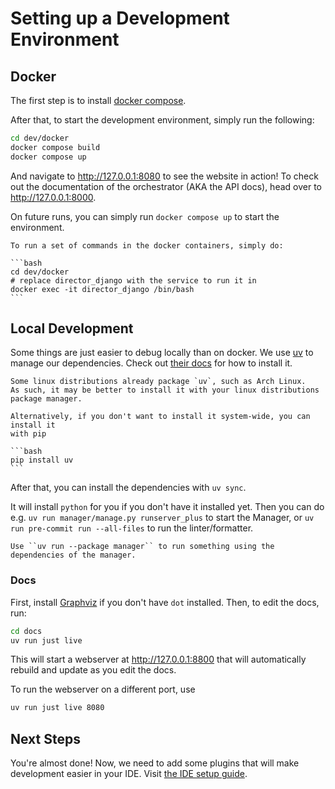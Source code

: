 # Setting up a Development Environment

## Docker

The first step is to install [docker compose](https://docs.docker.com/compose/install/).

After that, to start the development environment, simply run the following:

```bash
cd dev/docker
docker compose build
docker compose up
```

And navigate to http://127.0.0.1:8080 to see the website in action!
To check out the documentation of the orchestrator (AKA the API docs),
head over to http://127.0.0.1:8000.

On future runs, you can simply run `docker compose up` to start the environment.

````{tip}
To run a set of commands in the docker containers, simply do:

```bash
cd dev/docker
# replace director_django with the service to run it in
docker exec -it director_django /bin/bash
```
````

## Local Development

Some things are just easier to debug locally than on docker. We use [uv](https://docs.astral.sh/uv/)
to manage our dependencies. Check out [their docs](https://docs.astral.sh/uv/getting-started/installation/)
for how to install it.

````{admonition} Installing uv
Some linux distributions already package `uv`, such as Arch Linux.
As such, it may be better to install it with your linux distributions package manager.

Alternatively, if you don't want to install it system-wide, you can install it
with pip

```bash
pip install uv
```
````

After that, you can install the dependencies with `uv sync`.

It will install `python` for you if you don't have it installed yet.
Then you can do e.g. `uv run manager/manage.py runserver_plus` to start the Manager,
or `uv run pre-commit run --all-files` to run the linter/formatter.

```{tip}
Use ``uv run --package manager`` to run something using the dependencies of the manager.
```

### Docs

First, install [Graphviz](https://graphviz.org/download/) if you don't have `dot` installed. Then,
to edit the docs, run:

```bash
cd docs
uv run just live
```

This will start a webserver at http://127.0.0.1:8800 that will automatically rebuild
and update as you edit the docs.

To run the webserver on a different port, use

```bash
uv run just live 8080
```

## Next Steps

You're almost done! Now, we need to add some plugins that will make development easier in your IDE.
Visit [the IDE setup guide](#ide-setup).
